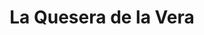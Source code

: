 ---
title: "La Quesera de la Vera"
url: /villanueva-de-la-vera/la-quesera-de-la-vera/
shop: Käse
---